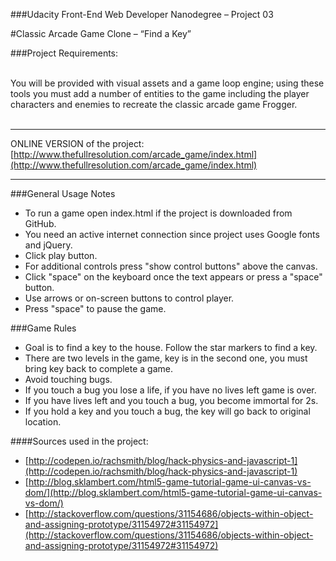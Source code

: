 ###Udacity Front-End Web Developer Nanodegree – Project 03


#Classic Arcade Game Clone – “Find a Key”



###Project Requirements:

<br>
You will be provided with visual assets and a game loop engine; using these tools you must add a number of entities to the game including the player characters and enemies to recreate the classic arcade game Frogger.
<br><br>

-------

ONLINE VERSION of the project: [http://www.thefullresolution.com/arcade_game/index.html](http://www.thefullresolution.com/arcade_game/index.html)

-------

###General Usage Notes

-	To run a game open index.html if the project is downloaded from GitHub.
-	You need an active internet connection since project uses Google fonts and jQuery.
-	Click play button.
-	For additional controls press "show control buttons" above the canvas.
-	Click "space" on the keyboard once the text appears or press a "space" button.
-	Use arrows or on-screen buttons to control player.
-	Press "space" to pause the game.




###Game Rules

-	Goal is to find a key to the house. Follow the star markers to find a key.
-	There are two levels in the game, key is in the second one, you must bring key back to complete a game.
-	Avoid touching bugs. 
-	If you touch a bug you lose a life, if you have no lives left game is over. 
-	If you have lives left and you touch a bug, you become immortal for 2s. 
-	If you hold a key and you touch a bug, the key will go back to original location.



####Sources used in the project:

-	[http://codepen.io/rachsmith/blog/hack-physics-and-javascript-1](http://codepen.io/rachsmith/blog/hack-physics-and-javascript-1)
-	[http://blog.sklambert.com/html5-game-tutorial-game-ui-canvas-vs-dom/](http://blog.sklambert.com/html5-game-tutorial-game-ui-canvas-vs-dom/)
-	[http://stackoverflow.com/questions/31154686/objects-within-object-and-assigning-prototype/31154972#31154972](http://stackoverflow.com/questions/31154686/objects-within-object-and-assigning-prototype/31154972#31154972)
